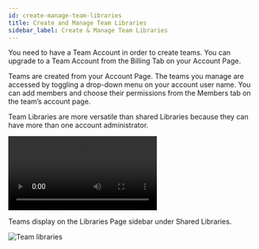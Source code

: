 ```yaml
---
id: create-manage-team-libraries
title: Create and Manage Team Libraries
sidebar_label: Create & Manage Team Libraries
---
```


You need to have a Team Account in order to create teams.  You can upgrade to a Team Account from the Billing Tab on your Account Page.

Teams are created from your Account Page.  The teams you manage are accessed by toggling a 
drop-down menu on your account user name.  You can add members and choose their permissions from the Members tab on the team’s account page.

Team Libraries are more versatile than shared Libraries because they can have more than one account administrator.

<video autoPlay loop>
<source src="/video/assistant/accoun-settings--create-team.mp4" type="video/mp4" />
<source src="/video/assistant/accoun-settings--create-team.webm" type="video/webm" />
</video>

Teams display on the Libraries Page sidebar under Shared Libraries.

![Team libraries](/img/assistant/cloud--account-settings--create-team--1.jpg)
